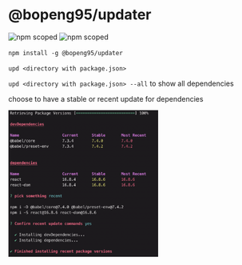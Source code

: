 # @bopeng95/updater

![npm scoped](https://img.shields.io/badge/npm-v1.0.0-orange.svg)
![npm scoped](https://img.shields.io/badge/npm%20registry-true-ff69b4.svg)

`npm install -g @bopeng95/updater`

`upd <directory with package.json>`

`upd <directory with package.json> --all` to show all dependencies 

choose to have a stable or recent update for dependencies

<img src="docs/example.png" width="300">